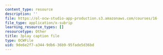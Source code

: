 ```yaml
---
content_type: resource
description: ''
file: https://ol-ocw-studio-app-production.s3.amazonaws.com/courses/16-06-principles-of-automatic-control-fall-2012/9de6e2f7a3449db636b995fade5d36bd_sldnB9DVjUk.srt
file_type: application/x-subrip
learning_resource_types: []
resourcetype: Other
title: 3play caption file
type: OCWFile
uid: 9de6e2f7-a344-9db6-36b9-95fade5d36bd
---
```

